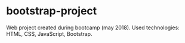 # bootstrap-project

Web project created during bootcamp (may 2018). 
Used technologies: HTML, CSS, JavaScript, Bootstrap.
